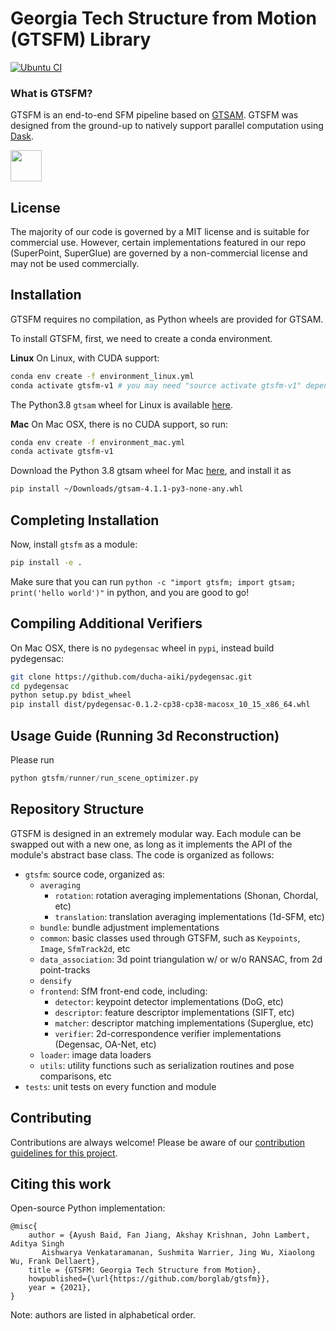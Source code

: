 # Georgia Tech Structure from Motion (GTSFM) Library

[![Ubuntu CI](https://github.com/borglab/gtsfm/workflows/Python%20CI/badge.svg)](https://github.com/borglab/gtsfm/actions?query=workflow%3APython+CI)


### What is GTSFM?
GTSFM is an end-to-end SFM pipeline based on [GTSAM](https://github.com/borglab/gtsam). GTSFM was designed from the ground-up to natively support parallel computation using [Dask](https://dask.org/).

<p align="left">
  <img src="https://dask.org/_images/dask_horizontal_white_no_pad_dark_bg.png" height="50">
</p>

## License
The majority of our code is governed by a MIT license and is suitable for commercial use. However, certain implementations featured in our repo (SuperPoint, SuperGlue) are governed by a non-commercial license and may not be used commercially.

## Installation
GTSFM requires no compilation, as Python wheels are provided for GTSAM. 

To install GTSFM, first, we need to create a conda environment.

**Linux**
On Linux, with CUDA support:
```bash
conda env create -f environment_linux.yml
conda activate gtsfm-v1 # you may need "source activate gtsfm-v1" depending upon your bash and conda set-up
```
The Python3.8 `gtsam` wheel for Linux is available [here](https://github.com/borglab/gtsam-manylinux-build/suites/2239592652/artifacts/46493264).

**Mac**
On Mac OSX, there is no CUDA support, so run:
```bash
conda env create -f environment_mac.yml
conda activate gtsfm-v1
```
Download the Python 3.8 gtsam wheel for Mac [here](https://github.com/borglab/gtsam-manylinux-build/suites/2239592652/artifacts/46493266), and install it as
```bash
pip install ~/Downloads/gtsam-4.1.1-py3-none-any.whl
```

## Completing Installation

Now, install `gtsfm` as a module:
```bash
pip install -e .
```
Make sure that you can run `python -c "import gtsfm; import gtsam; print('hello world')"` in python, and you are good to go!

## Compiling Additional Verifiers
On Mac OSX, there is no `pydegensac` wheel in `pypi`, instead build pydegensac: 
```bash
git clone https://github.com/ducha-aiki/pydegensac.git
cd pydegensac
python setup.py bdist_wheel
pip install dist/pydegensac-0.1.2-cp38-cp38-macosx_10_15_x86_64.whl
```

## Usage Guide (Running 3d Reconstruction)

Please run
```python
python gtsfm/runner/run_scene_optimizer.py
```

## Repository Structure

GTSFM is designed in an extremely modular way. Each module can be swapped out with a new one, as long as it implements the API of the module's abstract base class. The code is organized as follows:

- `gtsfm`: source code, organized as:
    - `averaging`
        - `rotation`: rotation averaging implementations (Shonan, Chordal, etc)
        - `translation`: translation averaging implementations (1d-SFM, etc)
    - `bundle`: bundle adjustment implementations
    - `common`: basic classes used through GTSFM, such as `Keypoints`, `Image`, `SfmTrack2d`, etc
    - `data_association`: 3d point triangulation w/ or w/o RANSAC, from 2d point-tracks 
    - `densify`
    - `frontend`: SfM front-end code, including:
        - `detector`: keypoint detector implementations (DoG, etc)
        - `descriptor`: feature descriptor implementations (SIFT, etc)
        - `matcher`: descriptor matching implementations (Superglue, etc)
        - `verifier`: 2d-correspondence verifier implementations (Degensac, OA-Net, etc)
    - `loader`: image data loaders
    - `utils`: utility functions such as serialization routines and pose comparisons, etc
- `tests`: unit tests on every function and module


## Contributing
Contributions are always welcome! Please be aware of our [contribution guidelines for this project](CONTRIBUTING.md).


## Citing this work
Open-source Python implementation:
```
@misc{
    author = {Ayush Baid, Fan Jiang, Akshay Krishnan, John Lambert, Aditya Singh
       Aishwarya Venkataramanan, Sushmita Warrier, Jing Wu, Xiaolong Wu, Frank Dellaert},
    title = {GTSFM: Georgia Tech Structure from Motion},
    howpublished={\url{https://github.com/borglab/gtsfm}},
    year = {2021},
}
```
Note: authors are listed in alphabetical order.
